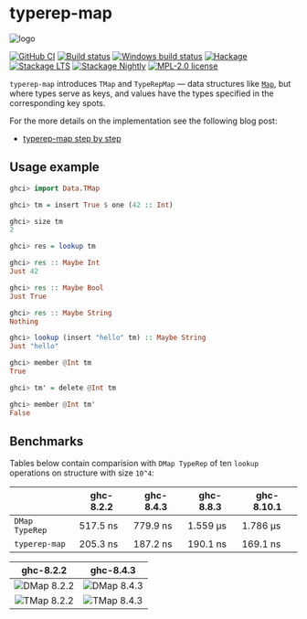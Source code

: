 # typerep-map

![logo](https://user-images.githubusercontent.com/8126674/44323413-788dd700-a484-11e8-842e-f224cfaa4206.png)

[![GitHub CI](https://github.com/kowainik/typerep-map/workflows/CI/badge.svg)](https://github.com/kowainik/typerep-map/actions)
[![Build status](https://img.shields.io/travis/kowainik/typerep-map.svg?logo=travis)](https://travis-ci.org/kowainik/typerep-map)
[![Windows build status](https://ci.appveyor.com/api/projects/status/github/kowainik/typerep-map?branch=master&svg=true)](https://ci.appveyor.com/project/kowainik/typerep-map)
[![Hackage](https://img.shields.io/hackage/v/typerep-map.svg?logo=haskell)](https://hackage.haskell.org/package/typerep-map)
[![Stackage LTS](http://stackage.org/package/typerep-map/badge/lts)](http://stackage.org/lts/package/typerep-map)
[![Stackage Nightly](http://stackage.org/package/typerep-map/badge/nightly)](http://stackage.org/nightly/package/typerep-map)
[![MPL-2.0 license](https://img.shields.io/badge/license-MPL--2.0-blue.svg)](LICENSE)


`typerep-map` introduces `TMap` and `TypeRepMap` — data structures like [`Map`](http://hackage.haskell.org/package/containers-0.6.0.1/docs/Data-Map-Lazy.html#t:Map), but where types serve as keys, and values have the types specified in the corresponding key spots.

For the more details on the implementation see the following blog post:

* [typerep-map step by step](https://kowainik.github.io/posts/2018-07-11-typerep-map-step-by-step)

## Usage example

```haskell
ghci> import Data.TMap

ghci> tm = insert True $ one (42 :: Int)

ghci> size tm
2

ghci> res = lookup tm

ghci> res :: Maybe Int
Just 42

ghci> res :: Maybe Bool
Just True

ghci> res :: Maybe String
Nothing

ghci> lookup (insert "hello" tm) :: Maybe String
Just "hello"

ghci> member @Int tm
True

ghci> tm' = delete @Int tm

ghci> member @Int tm'
False
```

## Benchmarks

Tables below contain comparision with `DMap TypeRep` of ten `lookup` operations
on structure with size `10^4`:

|                | ghc-8.2.2 | ghc-8.4.3 | ghc-8.8.3 | ghc-8.10.1 |
|----------------|-----------|-----------|-----------|------------|
| `DMap TypeRep` | 517.5 ns  | 779.9 ns  | 1.559 μs  | 1.786 μs   |
| `typerep-map`  | 205.3 ns  | 187.2 ns  | 190.1 ns  | 169.1 ns   |

 ghc-8.2.2 |  ghc-8.4.3
:---------:|:-----------:
![DMap 8.2.2](https://user-images.githubusercontent.com/4276606/42495129-c700f21e-8454-11e8-98b4-ba080259c712.png) | ![DMap 8.4.3](https://user-images.githubusercontent.com/4276606/42495168-ebb1d13c-8454-11e8-9d17-f6da29d2169a.png)
![TMap 8.2.2](https://user-images.githubusercontent.com/4276606/42494935-3a352d96-8454-11e8-985e-ebc77cc51ca0.png) | ![TMap 8.4.3](https://user-images.githubusercontent.com/4276606/42495147-d884bdf4-8454-11e8-887f-9815fd2b8d68.png)
